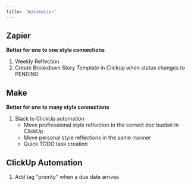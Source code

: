 ```yaml
---
title: 'Automation'
---
```


## Zapier
**Better for one to one style connections**

1. Weekly Reflection
2. Create Breakdown Story Template in Clickup when status changes to PENDING

## Make
**Better for one to many style connections**

1. Slack to ClickUp automation
    * Move profressional style reflection to the correct doc bucket in ClickUp
    * Move personal style reflections in the same manner
    * Quick TODO task creation

## ClickUp Automation

1. Add tag "priority" when a due date arrives